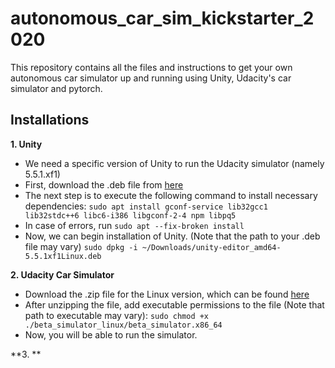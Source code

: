 # autonomous_car_sim_kickstarter_2020
This repository contains all the files and instructions to get your own autonomous car simulator up and running using Unity, Udacity's car simulator and pytorch.

## Installations
**1. Unity**
- We need a specific version of Unity to run the Udacity simulator (namely 5.5.1.xf1)
- First, download the .deb file from [here](https://beta.unity3d.com/download/f5287bef00ff/public_download.html)
- The next step is to execute the following command to install necessary dependencies: ```sudo apt install gconf-service lib32gcc1 lib32stdc++6 libc6-i386 libgconf-2-4 npm libpq5```
- In case of errors, run ```sudo apt --fix-broken install```
- Now, we can begin installation of Unity. (Note that the path to your .deb file may vary) ```sudo dpkg -i ~/Downloads/unity-editor_amd64-5.5.1xf1Linux.deb```

**2. Udacity Car Simulator**
- Download the .zip file for the Linux version, which can be found [here](https://s3-us-west-1.amazonaws.com/udacity-selfdrivingcar/Term1-Sim/term1-simulator-linux.zip)
- After unzipping the file, add executable permissions to the file (Note that path to executable may vary): ```sudo chmod +x ./beta_simulator_linux/beta_simulator.x86_64```
- Now, you will be able to run the simulator.

**3. **
